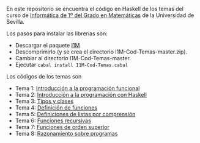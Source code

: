 En este repositorio se encuentra el código en Haskell de los temas del  curso de 
[Informática de 1º del Grado en Matemáticas](http://bit.ly/1WYZ1O9) 
de la Universidad de Sevilla.

Los pasos para instalar las librerías son:

+ Descargar el paquete [I1M](https://github.com/jaalonso/I1M-Cod-Temas/archive/master.zip)
+ Descomprimirlo (y se crea el directorio I1M-Cod-Temas-master.zip).
+ Cambiar al directorio I1M-Cod-Temas-master.
+ Ejecutar `cabal install I1M-Cod-Temas.cabal`

Los códigos de los temas son

+ Tema 1: [Introducción a la programación funcional
          ](https://github.com/jaalonso/I1M-Cod-Temas/blob/master/src/I1M/Temas/T1.hs)
+ Tema 2: [Introducción a la programación con Haskell
          ](https://github.com/jaalonso/I1M-Cod-Temas/blob/master/src/I1M/Temas/T2.hs)
+ Tema 3: [Tipos y clases
          ](https://github.com/jaalonso/I1M-Cod-Temas/blob/master/src/I1M/Temas/T3.hs)
+ Tema 4: [Definición de funciones
          ](https://github.com/jaalonso/I1M-Cod-Temas/blob/master/src/I1M/Temas/T4.hs)
+ Tema 5: [Definiciones de listas por comprensión
          ](https://github.com/jaalonso/I1M-Cod-Temas/blob/master/src/I1M/Temas/T5.hs)
+ Tema 6: [Funciones recursivas
          ](https://github.com/jaalonso/I1M-Cod-Temas/blob/master/src/I1M/Temas/T6.hs)
+ Tema 7: [Funciones de orden superior
          ](https://github.com/jaalonso/I1M-Cod-Temas/blob/master/src/I1M/Temas/T7.hs)
+ Tema 8: [Razonamiento sobre programas
          ](https://github.com/jaalonso/I1M-Cod-Temas/blob/master/src/I1M/Temas/T8.hs)

